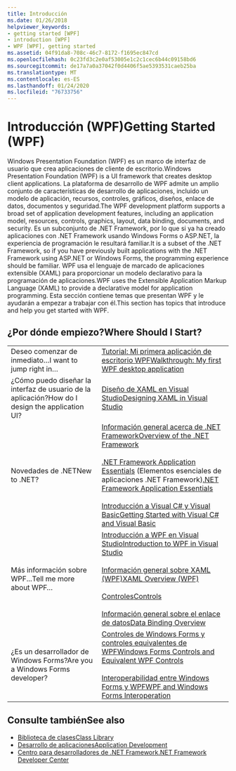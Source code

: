 ```yaml
---
title: Introducción
ms.date: 01/26/2018
helpviewer_keywords:
- getting started [WPF]
- introduction [WPF]
- WPF [WPF], getting started
ms.assetid: 04f91da8-708c-46c7-8172-f1695ec847cd
ms.openlocfilehash: 0c23fd3c2e0af53005e1c2c1cec6b44c09158bd6
ms.sourcegitcommit: de17a7a0a37042f0d4406f5ae5393531caeb25ba
ms.translationtype: MT
ms.contentlocale: es-ES
ms.lasthandoff: 01/24/2020
ms.locfileid: "76733756"
---
```

# <a name="getting-started-wpf"></a><span data-ttu-id="4f5b9-102">Introducción (WPF)</span><span class="sxs-lookup"><span data-stu-id="4f5b9-102">Getting Started (WPF)</span></span>
<span data-ttu-id="4f5b9-103">Windows Presentation Foundation (WPF) es un marco de interfaz de usuario que crea aplicaciones de cliente de escritorio.</span><span class="sxs-lookup"><span data-stu-id="4f5b9-103">Windows Presentation Foundation (WPF) is a UI framework that creates desktop client applications.</span></span> <span data-ttu-id="4f5b9-104">La plataforma de desarrollo de WPF admite un amplio conjunto de características de desarrollo de aplicaciones, incluido un modelo de aplicación, recursos, controles, gráficos, diseños, enlace de datos, documentos y seguridad.</span><span class="sxs-lookup"><span data-stu-id="4f5b9-104">The WPF development platform supports a broad set of application development features, including an application model, resources, controls, graphics, layout, data binding, documents, and security.</span></span> <span data-ttu-id="4f5b9-105">Es un subconjunto de .NET Framework, por lo que si ya ha creado aplicaciones con .NET Framework usando Windows Forms o ASP.NET, la experiencia de programación le resultará familiar.</span><span class="sxs-lookup"><span data-stu-id="4f5b9-105">It is a subset of the .NET Framework, so if you have previously built applications with the .NET Framework using ASP.NET or Windows Forms, the programming experience should be familiar.</span></span> <span data-ttu-id="4f5b9-106">WPF usa el lenguaje de marcado de aplicaciones extensible (XAML) para proporcionar un modelo declarativo para la programación de aplicaciones.</span><span class="sxs-lookup"><span data-stu-id="4f5b9-106">WPF uses the Extensible Application Markup Language (XAML) to provide a declarative model for application programming.</span></span> <span data-ttu-id="4f5b9-107">Esta sección contiene temas que presentan WPF y le ayudarán a empezar a trabajar con él.</span><span class="sxs-lookup"><span data-stu-id="4f5b9-107">This section has topics that introduce and help you get started with WPF.</span></span>  
  
## <a name="where-should-i-start"></a><span data-ttu-id="4f5b9-108">¿Por dónde empiezo?</span><span class="sxs-lookup"><span data-stu-id="4f5b9-108">Where Should I Start?</span></span>  
  
|||  
|-|-|  
|<span data-ttu-id="4f5b9-109">Deseo comenzar de inmediato…</span><span class="sxs-lookup"><span data-stu-id="4f5b9-109">I want to jump right in…</span></span>|[<span data-ttu-id="4f5b9-110">Tutorial: Mi primera aplicación de escritorio WPF</span><span class="sxs-lookup"><span data-stu-id="4f5b9-110">Walkthrough: My first WPF desktop application</span></span>](walkthrough-my-first-wpf-desktop-application.md)|  
|<span data-ttu-id="4f5b9-111">¿Cómo puedo diseñar la interfaz de usuario de la aplicación?</span><span class="sxs-lookup"><span data-stu-id="4f5b9-111">How do I design the application UI?</span></span>|[<span data-ttu-id="4f5b9-112">Diseño de XAML en Visual Studio</span><span class="sxs-lookup"><span data-stu-id="4f5b9-112">Designing XAML in Visual Studio</span></span>](/visualstudio/designers/designing-xaml-in-visual-studio)|  
|<span data-ttu-id="4f5b9-113">Novedades de .NET</span><span class="sxs-lookup"><span data-stu-id="4f5b9-113">New to .NET?</span></span>|[<span data-ttu-id="4f5b9-114">Información general acerca de .NET Framework</span><span class="sxs-lookup"><span data-stu-id="4f5b9-114">Overview of the .NET Framework</span></span>](../../get-started/overview.md)<br /><br /> <span data-ttu-id="4f5b9-115">[.NET Framework Application Essentials](../../../standard/application-essentials.md) (Elementos esenciales de aplicaciones .NET Framework)</span><span class="sxs-lookup"><span data-stu-id="4f5b9-115">[.NET Framework Application Essentials](../../../standard/application-essentials.md)</span></span><br /><br /> [<span data-ttu-id="4f5b9-116">Introducción a Visual C# y Visual Basic</span><span class="sxs-lookup"><span data-stu-id="4f5b9-116">Getting Started with Visual C# and Visual Basic</span></span>](/visualstudio/ide/quickstart-visual-basic-console)|  
|<span data-ttu-id="4f5b9-117">Más información sobre WPF...</span><span class="sxs-lookup"><span data-stu-id="4f5b9-117">Tell me more about WPF…</span></span>|[<span data-ttu-id="4f5b9-118">Introducción a WPF en Visual Studio</span><span class="sxs-lookup"><span data-stu-id="4f5b9-118">Introduction to WPF in Visual Studio</span></span>](introduction-to-wpf-in-vs.md)<br /><br /> [<span data-ttu-id="4f5b9-119">Información general sobre XAML (WPF)</span><span class="sxs-lookup"><span data-stu-id="4f5b9-119">XAML Overview (WPF)</span></span>](../advanced/xaml-overview-wpf.md)<br /><br /> [<span data-ttu-id="4f5b9-120">Controles</span><span class="sxs-lookup"><span data-stu-id="4f5b9-120">Controls</span></span>](../controls/index.md)<br /><br /> [<span data-ttu-id="4f5b9-121">Información general sobre el enlace de datos</span><span class="sxs-lookup"><span data-stu-id="4f5b9-121">Data Binding Overview</span></span>](../../../desktop-wpf/data/data-binding-overview.md)|  
|<span data-ttu-id="4f5b9-122">¿Es un desarrollador de Windows Forms?</span><span class="sxs-lookup"><span data-stu-id="4f5b9-122">Are you a Windows Forms developer?</span></span>|[<span data-ttu-id="4f5b9-123">Controles de Windows Forms y controles equivalentes de WPF</span><span class="sxs-lookup"><span data-stu-id="4f5b9-123">Windows Forms Controls and Equivalent WPF Controls</span></span>](../advanced/windows-forms-controls-and-equivalent-wpf-controls.md)<br /><br /> [<span data-ttu-id="4f5b9-124">Interoperabilidad entre Windows Forms y WPF</span><span class="sxs-lookup"><span data-stu-id="4f5b9-124">WPF and Windows Forms Interoperation</span></span>](../advanced/wpf-and-windows-forms-interoperation.md)|  
  
## <a name="see-also"></a><span data-ttu-id="4f5b9-125">Consulte también</span><span class="sxs-lookup"><span data-stu-id="4f5b9-125">See also</span></span>

- [<span data-ttu-id="4f5b9-126">Biblioteca de clases</span><span class="sxs-lookup"><span data-stu-id="4f5b9-126">Class Library</span></span>](../class-library-wpf.md)
- [<span data-ttu-id="4f5b9-127">Desarrollo de aplicaciones</span><span class="sxs-lookup"><span data-stu-id="4f5b9-127">Application Development</span></span>](../app-development/index.md)
- [<span data-ttu-id="4f5b9-128">Centro para desarrolladores de .NET Framework</span><span class="sxs-lookup"><span data-stu-id="4f5b9-128">.NET Framework Developer Center</span></span>](https://www.microsoft.com/net)
